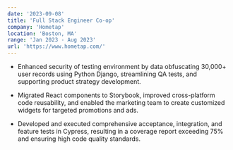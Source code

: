```yaml
---
date: '2023-09-08'
title: 'Full Stack Engineer Co-op'
company: 'Hometap'
location: 'Boston, MA'
range: 'Jan 2023 - Aug 2023'
url: 'https://www.hometap.com/'
---
```


- Enhanced security of testing environment by data obfuscating 30,000+ user records using Python Django, streamlining QA tests, and supporting product strategy development.

- Migrated React components to Storybook, improved cross-platform code reusability, and enabled the marketing team to create customized widgets for targeted promotions and ads.

- Developed and executed comprehensive acceptance, integration, and feature tests in Cypress, resulting in a coverage report exceeding 75% and ensuring high code quality standards.
